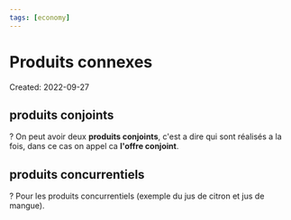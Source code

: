 ```yaml
---
tags: [economy]
---
```

# Produits connexes
Created: 2022-09-27

## produits conjoints
?
On peut avoir deux **produits conjoints**, c'est a dire qui sont réalisés a la fois, dans ce cas on appel ca **l'offre conjoint**.
<!--SR:!2024-04-29,182,230-->

## produits concurrentiels
?
Pour les produits concurrentiels (exemple du jus de citron et jus de mangue).
<!--SR:!2024-09-22,438,250-->